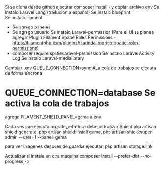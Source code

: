 Si se clona desde github ejecutar composer install - y copiar archivo env
Se instalo Laravel Lang (traducion a español)
Se instalo blueprint  
Se instalo filament
  - Se agrego paneles
  - Se agrego usuario
Se instalo Laravel-permission (Para el UI se planea agregar Plugin Filament Spatie Roles Permissions - https://filamentphp.com/plugins/tharinda-rodrigo-spatie-roles-permissions)
  - composer require spatie/laravel-permission
Se instalo Laravel Activity Log
Se instalo Laravel-medialibrary




Cambiar .env 
  QUEUE_CONNECTION=sync #La cola de trabajos se ejecuta de forma síncrona
# QUEUE_CONNECTION=database Se activa la cola de trabajos

agrege FILAMENT_SHIELD_PANEL=gema a env

Cada ves que ejecuto migrate_refreh se debe actualizar Shield  php artisan shield:generate, php artisan shield:install gema, php artisan shield:super-admin --user=1 --panel=gema

para ver imagenes despues de guardar ejecutar:  php artisan storage:link


Actualizar si instala en otra maquina composer install --prefer-dist --no-progress -o